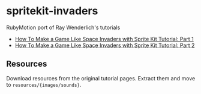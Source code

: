 # spritekit-invaders

RubyMotion port of Ray Wenderlich's tutorials
 * [How To Make a Game Like Space Invaders with Sprite Kit Tutorial: Part 1](http://www.raywenderlich.com/51068/how-to-make-a-game-like-space-invaders-with-sprite-kit-tutorial-part-1)
 * [How To Make a Game Like Space Invaders with Sprite Kit Tutorial: Part 2](http://www.raywenderlich.com/51108/build-spaceinvaders-in-spritekit-part-2-of-2)

## Resources
Download resources from the original tutorial pages.
Extract them and move to `resources/{images/sounds}`.
